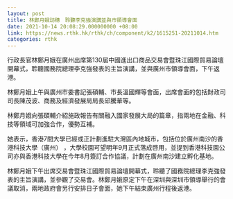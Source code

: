 ```yaml
---
layout: post
title: 林鄭月娥訪穗　聆聽李克強演講並與市領導會面
date: 2021-10-14 20:08:29.000000000 +08:00
link: https://news.rthk.hk/rthk/ch/component/k2/1615251-20211014.htm
categories: rthk
---
```


行政長官林鄭月娥在廣州出席第130屆中國進出口商品交易會暨珠江國際貿易論壇開幕式，聆聽國務院總理李克強發表的主旨演講，並與廣州市領導會面，下午返港。

林鄭月娥上午與廣州市委書記張碩輔、市長溫國輝等會面，出席會面的包括財政司司長陳茂波、商務及經濟發展局局長邱騰華等。

林鄭月娥向張碩輔介紹施政報告有關融入國家發展大局的篇章，指兩地在金融、科技等領域可加強合作，優勢互補。

她表示，香港7間大學已經或正計劃進駐大灣區內地城市，包括位於廣州南沙的香港科技大學（廣州） ，大學校園可望明年9月正式落成啓用，並提到香港科技園公司亦與香港科技大學在今年8月簽訂合作協議，計劃在廣州南沙建立孵化基地。

林鄭月娥下午出席交易會暨珠江國際貿易論壇開幕式，聆聽了國務院總理李克強發表的主旨演講，並參觀了交易會。林鄭月娥原定下午在深圳與深圳市領導舉行的會議取消，兩地政府會另行安排日子會面，她下午結束廣州行程後返港。
